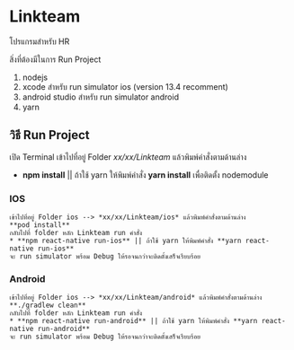 # Linkteam
โปรแกรมสำหรับ HR

สิ่งที่ต้องมีในการ Run Project
  1. nodejs
  2. xcode สำหรับ run simulator ios (version 13.4 recomment)
  3. android studio สำหรับ run simulator android
  4. yarn

## วิธี Run Project
  เปิด Terminal เข้าไปที่อยู่ Folder *xx/xx/Linkteam* แล้วพิมพ์คำสั่งตามด้านล่าง
  * **npm install** || ถ้าใช้ yarn ให้พิมพ์คำสั่ง **yarn install** เพื่อติดตั้ง nodemodule
      
  ### IOS
    เข้าไปที่อยู่ Folder ios --> *xx/xx/Linkteam/ios* แล้วพิมพ์คำสั่งตามด้านล่าง
    **pod install**
    กลับไปที่ folder หลัก Linkteam run คำสั่ง
    * **npm react-native run-ios** || ถ้าใช้ yarn ให้พิมพ์คำสั่ง **yarn react-native run-ios**
    จะ run simulator พร้อม Debug ให้รอจนกว่าจะติดตั้งเสร็จเรียบร้อย
  
  ### Android
    เข้าไปที่อยู่ Folder ios --> *xx/xx/Linkteam/android* แล้วพิมพ์คำสั่งตามด้านล่าง
    **./gradlew clean**
    กลับไปที่ folder หลัก Linkteam run คำสั่ง
    * **npm react-native run-android** || ถ้าใช้ yarn ให้พิมพ์คำสั่ง **yarn react-native run-android**
    จะ run simulator พร้อม Debug ให้รอจนกว่าจะติดตั้งเสร็จเรียบร้อย

